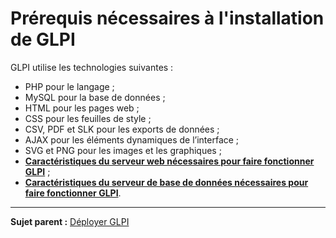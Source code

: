 Prérequis nécessaires à l'installation de GLPI
==============================================

GLPI utilise les technologies suivantes :

-   PHP pour le langage ;
-   MySQL pour la base de données ;
-   HTML pour les pages web ;
-   CSS pour les feuilles de style ;
-   CSV, PDF et SLK pour les exports de données ;
-   AJAX pour les éléments dynamiques de l’interface ;
-   SVG et PNG pour les images et les graphiques ;
-   **[Caractéristiques du serveur web nécessaires pour faire fonctionner     GLPI](index.php?fr/01-premiers-pas/02_Déployer_GLPI/02_Prérequis/02_Prérequis_serveur.md)** ;
-   **[Caractéristiques du serveur de base de données nécessaires pour faire fonctionner GLPI](index.php?fr/01-premiers-pas/02_Déployer_GLPI/02_Prérequis/03_Prérequis_base_de_données.md)**.
     
---------------
**Sujet parent :** [Déployer GLPI](index.php?fr/01-premiers-pas/02_Déployer_GLPI/02_Déployer_GLPI.md)
